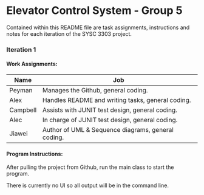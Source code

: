 # Elevator Control System - Group 5

Contained within this README file are task assignments, instructions and notes for each iteration of the SYSC 3303 project.

### Iteration 1

#### Work Assignments:

Name | Job
------------ | -------------
Peyman | Manages the Github, general coding.
Alex | Handles README and writing tasks, general coding.
Campbell | Assists with JUNIT test design, general coding. 
Alec | In charge of JUNIT test design, general coding.
Jiawei | Author of UML & Sequence diagrams, general coding.

#### Program Instructions:

After pulling the project from Github, run the main class to start the program. 

There is currently no UI so all output will be in the command line. 




